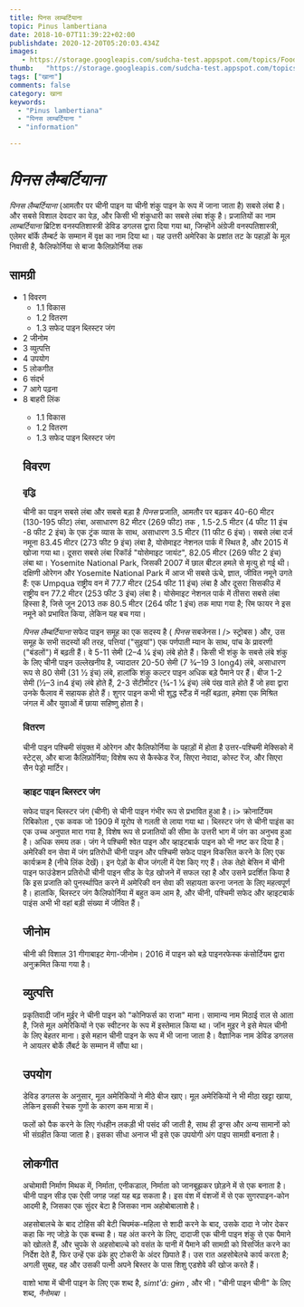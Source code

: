 ```yaml
---
title: पिनस लाम्बर्टियाना 
topic: Pinus lambertiana
date: 2018-10-07T11:39:22+02:00
publishdate: 2020-12-20T05:20:03.434Z
images: 
   - https://storage.googleapis.com/sudcha-test.appspot.com/topics/Food/pinus_lambertiana/1.jpeg
thumb:   "https://storage.googleapis.com/sudcha-test.appspot.com/topics/Food/pinus_lambertiana/thumb.jpeg"
tags: ["खाना"]
comments: false
category: खाना
keywords: 
  - "Pinus lambertiana"
  - "पिनस लाम्बर्टियाना "
  - "information"

---
```

<h1> <i> पिनस लैम्बर्टियाना </i> </h1> <p> </p> <p> <i> पिनस लैम्बर्टियाना </i> (आमतौर पर चीनी पाइन या चीनी शंकु पाइन के रूप में जाना जाता है) सबसे लंबा है। और सबसे विशाल देवदार का पेड़, और किसी भी शंकुधारी का सबसे लंबा शंकु है। प्रजातियों का नाम <i> लाम्बर्टियाना </i> ब्रिटिश वनस्पतिशास्त्री डेविड डगलस द्वारा दिया गया था, जिन्होंने अंग्रेजी वनस्पतिशास्त्री, एलेमर बॉर्के लैम्बर्ट के सम्मान में वृक्ष का नाम दिया था। यह उत्तरी अमेरिका के प्रशांत तट के पहाड़ों के मूल निवासी है, कैलिफोर्निया से बाजा कैलिफ़ोर्निया तक </p> <h2> सामग्री </h2> <ul> <li> 1 विवरण <ul> <li> 1.1 विकास </li> <li> 1.2 वितरण </li> <li> 1.3 सफेद पाइन ब्लिस्टर जंग </li> </ul> </li> <li> 2 जीनोम </li> <li> 3 व्युत्पत्ति </li > <li> 4 उपयोग </li> <li> 5 लोकगीत </li> <li> 6 संदर्भ </li> <li> 7 आगे पढ़ना </li> <li> 8 बाहरी लिंक </li> </उल> <ul> <li> 1.1 विकास </li> <li> 1.2 वितरण </li> <li> 1.3 सफेद पाइन ब्लिस्टर जंग </li> </ul> <h2> विवरण </h2> <h3> वृद्धि </h3> <p> चीनी का पाइन सबसे लंबा और सबसे बड़ा है <i> पिनस </i> प्रजाति, आमतौर पर बढ़कर 40-60 मीटर (130-195 फीट) लंबा, असाधारण 82 मीटर (269 फीट) तक , 1.5-2.5 मीटर (4 फीट 11 इंच -8 फीट 2 इंच) के एक ट्रंक व्यास के साथ, असाधारण 3.5 मीटर (11 फीट 6 इंच)। सबसे लंबा दर्ज नमूना 83.45 मीटर (273 फीट 9 इंच) लंबा है, योसेमाइट नेशनल पार्क में स्थित है, और 2015 में खोजा गया था। दूसरा सबसे लंबा रिकॉर्ड "योसेमाइट जायंट", 82.05 मीटर (269 फीट 2 इंच) लंबा था। Yosemite National Park, जिसकी 2007 में छाल बीटल हमले से मृत्यु हो गई थी। दक्षिणी ओरेगन और Yosemite National Park में आज भी सबसे ऊंचे, ज्ञात, जीवित नमूने उगते हैं: एक Umpqua राष्ट्रीय वन में 77.7 मीटर (254 फीट 11 इंच) लंबा है और दूसरा सिसकीउ में राष्ट्रीय वन 77.2 मीटर (253 फीट 3 इंच) लंबा है। योसेमाइट नेशनल पार्क में तीसरा सबसे लंबा हिस्सा है, जिसे जून 2013 तक 80.5 मीटर (264 फीट 1 इंच) तक मापा गया है; रिम फायर ने इस नमूने को प्रभावित किया, लेकिन यह बच गया। </p> <p> <i> पिनस लैम्बर्टियाना </i> सफेद पाइन समूह का एक सदस्य है (<i> पिनस </i> सबजेनस I /> स्ट्रोबस </i>) और, उस समूह के सभी सदस्यों की तरह, पत्तियां ("सुइयां") एक पर्णपाती म्यान के साथ, पांच के प्रावरणी ("बंडलों") में बढ़ती हैं। वे 5-11 सेमी (2–4 1⁄4 इंच) लंबे होते हैं। किसी भी शंकु के सबसे लंबे शंकु के लिए चीनी पाइन उल्लेखनीय है, ज्यादातर 20-50 सेमी (7 3⁄4–19 3 long4) लंबे, असाधारण रूप से 80 सेमी (31 1⁄2 इंच) लंबे, हालांकि शंकु कल्टर पाइन अधिक बड़े पैमाने पर हैं। बीज 1-2 सेमी (1⁄2–3 in4 इंच) लंबे होते हैं, 2-3 सेंटीमीटर (3⁄4-1 1⁄4 इंच) लंबे पंख वाले होते हैं जो हवा द्वारा उनके फैलाव में सहायक होते हैं। शुगर पाइन कभी भी शुद्ध स्टैंड में नहीं बढ़ता, हमेशा एक मिश्रित जंगल में और युवाओं में छाया सहिष्णु होता है। </p> <h3> वितरण </h3> <p> चीनी पाइन पश्चिमी संयुक्त में ओरेगन और कैलिफोर्निया के पहाड़ों में होता है उत्तर-पश्चिमी मेक्सिको में स्टेट्स, और बाजा कैलिफ़ोर्निया; विशेष रूप से कैस्केड रेंज, सिएरा नेवादा, कोस्ट रेंज, और सिएरा सैन पेड्रो मार्टिर। </p> <h3> व्हाइट पाइन ब्लिस्टर जंग </h3> <p> सफेद पाइन ब्लिस्टर जंग (चीनी) से चीनी पाइन गंभीर रूप से प्रभावित हुआ है। i> क्रोनार्टियम रिबिकोला </i>, एक कवक जो 1909 में यूरोप से गलती से लाया गया था। ब्लिस्टर जंग से चीनी पाइंस का एक उच्च अनुपात मारा गया है, विशेष रूप से प्रजातियों की सीमा के उत्तरी भाग में जंग का अनुभव हुआ है। अधिक समय तक। जंग ने पश्चिमी श्वेत पाइन और व्हाइटबार्क पाइन को भी नष्ट कर दिया है। अमेरिकी वन सेवा में जंग प्रतिरोधी चीनी पाइन और पश्चिमी सफेद पाइन विकसित करने के लिए एक कार्यक्रम है (नीचे लिंक देखें)। इन पेड़ों के बीज जंगली में पेश किए गए हैं। लेक तेहो बेसिन में चीनी पाइन फाउंडेशन प्रतिरोधी चीनी पाइन सीड के पेड़ खोजने में सफल रहा है और उसने प्रदर्शित किया है कि इस प्रजाति को पुनर्स्थापित करने में अमेरिकी वन सेवा की सहायता करना जनता के लिए महत्वपूर्ण है। हालांकि, ब्लिस्टर जंग कैलिफोर्निया में बहुत कम आम है, और चीनी, पश्चिमी सफेद और व्हाइटबार्क पाइंस अभी भी वहां बड़ी संख्या में जीवित हैं। </p> <h2> जीनोम </h2> <p> चीनी की विशाल 31 गीगाबाइट मेगा-जीनोम। 2016 में पाइन को बड़े पाइनरफेस्क कंसोर्टियम द्वारा अनुक्रमित किया गया है। </p> <h2> व्युत्पत्ति </h2> <p> प्रकृतिवादी जॉन मुईर ने चीनी पाइन को "कोनिफर्स का राजा" माना। सामान्य नाम मिठाई राल से आता है, जिसे मूल अमेरिकियों ने एक स्वीटनर के रूप में इस्तेमाल किया था। जॉन मुइर ने इसे मेपल चीनी के लिए बेहतर माना। इसे महान चीनी पाइन के रूप में भी जाना जाता है। वैज्ञानिक नाम डेविड डगलस ने आयलर बोर्के लैंबर्ट के सम्मान में सौंपा था। </p> <h2> उपयोग </h2> <p> डेविड डगलस के अनुसार, मूल अमेरिकियों ने मीठे बीज खाए। मूल अमेरिकियों ने भी मीठा खट्टा खाया, लेकिन इसकी रेचक गुणों के कारण कम मात्रा में। </p> <p> फलों को पैक करने के लिए गंधहीन लकड़ी भी पसंद की जाती है, साथ ही ड्रग्स और अन्य सामानों को भी संग्रहीत किया जाता है। इसका सीधा अनाज भी इसे एक उपयोगी अंग पाइप सामग्री बनाता है। </p> <h2> लोकगीत </h2> <p> अचोमावी निर्माण मिथक में, निर्माता, एनीकडाल, निर्माता को जानबूझकर छोड़ने में से एक बनाता है। चीनी पाइन सीड एक ऐसी जगह जहां यह बढ़ सकता है। इस वंश में वंशजों में से एक सुगरपाइन-कोन आदमी है, जिसका एक सुंदर बेटा है जिसका नाम अहोबोबालाशे है। </p> <p> अहसोबालचे के बाद टोहिस की बेटी चिपमंक-महिला से शादी करने के बाद, उसके दादा ने जोर देकर कहा कि नए जोड़े के एक बच्चा है। यह अंत करने के लिए, दादाजी एक चीनी पाइन शंकु से एक पैमाने को खोलते हैं, और चुपके से अहसोबाल्चे को वसंत के पानी में पैमाने की सामग्री को विसर्जित करने का निर्देश देते हैं, फिर उन्हें एक ढंके हुए टोकरी के अंदर छिपाते हैं। उस रात अहसोबेलचे कार्य करता है; अगली सुबह, वह और उसकी पत्नी अपने बिस्तर के पास शिशु एडशेवे की खोज करते हैं। </p> <p> वाशो भाषा में चीनी पाइन के लिए एक शब्द है, <i> simt'á: gɨm </i>, और भी। "चीनी पाइन चीनी" के लिए शब्द, <i> नैनोमबा </i>। </p> 